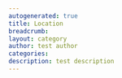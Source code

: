 ```yaml
---
autogenerated: true
title: Location
breadcrumb: 
layout: category
author: test author
categories: 
description: test description
---
```


